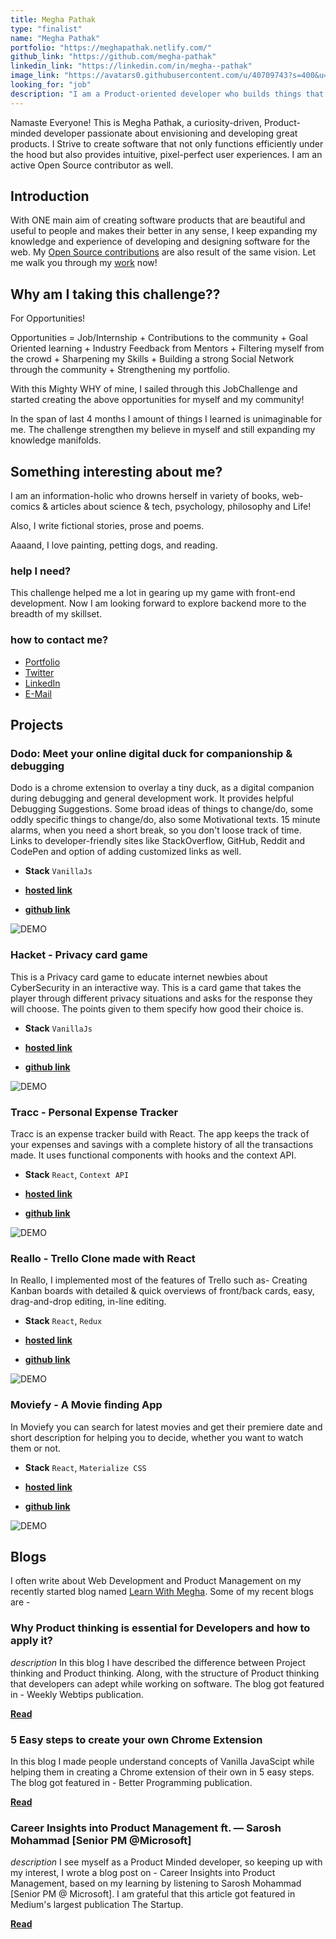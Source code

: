```yaml
---
title: Megha Pathak
type: "finalist"
name: "Megha Pathak"
portfolio: "https://meghapathak.netlify.com/"
github_link: "https://github.com/megha-pathak"
linkedin_link: "https://linkedin.com/in/megha--pathak"
image_link: "https://avatars0.githubusercontent.com/u/40709743?s=400&u=081e9e630c5a4fea6acd17d4d43e3e8b8665e6ee&v=4"
looking_for: "job"
description: "I am a Product-oriented developer who builds things that live on the Web."
---
```


Namaste Everyone! This is Megha Pathak, a curiosity-driven, Product-minded developer passionate about envisioning and developing great products. I Strive to create software that not only functions efficiently under the hood but also provides intuitive, pixel-perfect user experiences. I am an active Open Source contributor as well.

## Introduction

With ONE main aim of creating software products that are beautiful and useful to people and makes their better in any sense, I keep expanding my knowledge and experience of developing and designing software for the web. My [Open Source contributions](https://git.io/JJkXi) are also result of the same vision. Let me walk you through my [work](https://meghapathak.netlify.com/) now!


## Why am I taking this challenge??

For Opportunities!

Opportunities = Job/Internship + Contributions to the community + Goal Oriented learning + Industry Feedback from Mentors + Filtering myself from the crowd + Sharpening my Skills + Building a strong Social Network through the community + Strengthening my portfolio.

With this Mighty WHY of mine, I sailed through this JobChallenge and started creating the above opportunities for myself and my community! 

In the span of last 4 months I amount of things I learned is unimaginable for me. The challenge strengthen my believe in myself and still expanding my knowledge manifolds.  


## Something interesting about me?

I am an information-holic who drowns herself in variety of books, web-comics & articles about science & tech, psychology, philosophy and Life!

Also, I write fictional stories, prose and poems.

Aaaand, I love painting, petting dogs, and reading.

### help I need?

This challenge helped me a lot in gearing up my game with front-end development. Now I am looking forward to explore backend more to the breadth of my skillset.  

### how to contact me?

- [Portfolio](https://meghapathak.netlify.com/)
- [Twitter](https://twitter.com/Megha_Pathak_)
- [LinkedIn](https://linkedin.com/in/megha--pathak/)
- [E-Mail](mailto:meghapathak2013@gmail.com)


## Projects



### Dodo: Meet your online digital duck for companionship & debugging


Dodo is a chrome extension to overlay a tiny duck, as a digital companion during debugging and general development work. It provides helpful Debugging Suggestions. Some broad ideas of things to change/do, some oddly specific things to change/do, also some Motivational texts. 
15 minute alarms, when you need a short break, so you don't loose track of time. Links to developer-friendly sites like StackOverflow, GitHub, Reddit and CodePen and option of adding customized links as well. 


- **Stack** `VanillaJs`

- [**hosted link**](https://dododebugging.netlify.com/)

- [**github link**](https://github.com/Megha-Pathak/Dodo) 

![DEMO](https://git.io/JJkhE)

### Hacket - Privacy card game

This is a Privacy card game to educate internet newbies about CyberSecurity in an interactive way. This is a card game that takes the player through different privacy situations and asks for the response they will choose. The points given to them specify how good their choice is.

- **Stack** `VanillaJs`

- [**hosted link**](https://hacket.netlify.com/)

- [**github link**](https://github.com/Megha-Pathak/Hacket) 

![DEMO](https://git.io/JJkp9)


### Tracc - Personal Expense Tracker

Tracc is an expense tracker build with React. The app keeps the track of your expenses and savings with a complete history of all the transactions made. It uses functional components with hooks and the context API.

- **Stack** `React`, `Context API`

- [**hosted link**](https://tracc.netlify.com/)

- [**github link**](https://github.com/Megha-Pathak/Tracc) 

![DEMO](https://git.io/JJkhr)


### Reallo - Trello Clone made with React 

In Reallo, I implemented most of the features of Trello such as- Creating Kanban boards with detailed & quick overviews of front/back cards, easy, drag-and-drop editing, in-line editing. 

- **Stack** `React`, `Redux`

- [**hosted link**](https://reallo.netlify.com/)

- [**github link**](https://github.com/Megha-Pathak/Reallo) 

![DEMO](https://git.io/JJkhS)


### Moviefy - A Movie finding App

In Moviefy you can search for latest movies and get their premiere date and short description for helping you to decide, whether you want to watch them or not. 

- **Stack** `React`, `Materialize CSS`

- [**hosted link**](https://moviefy-iota.vercel.app/)

- [**github link**](https://github.com/Megha-Pathak/moviefy) 

![DEMO](https://git.io/JJuDF)


## Blogs

I often write about Web Development and Product Management on my recently started blog named [Learn With Megha](https://learnwithmegha.netlify.app/). Some of my recent blogs are - 

### Why Product thinking is essential for Developers and how to apply it? 
_description_ In this blog I have described the difference between Project thinking and Product thinking. Along, with the structure of Product thinking that developers can adept while working on software. The blog got featured in - Weekly Webtips publication. 

[**Read**](https://medium.com/weekly-webtips/why-product-thinking-is-essential-for-developers-and-how-to-apply-it-e474f62b430)


### 5 Easy steps to create your own Chrome Extension
In this blog I made people understand concepts of Vanilla JavaScipt while helping them in creating a Chrome extension of their own in 5 easy steps. The blog got featured in - Better Programming publication. 

[**Read**](https://medium.com/better-programming/5-easy-steps-to-create-your-own-chrome-extension-6e248e42d48d)

### Career Insights into Product Management ft. — Sarosh Mohammad [Senior PM @Microsoft] 
_description_ I see myself as a Product Minded developer, so keeping up with my interest, I wrote a blog post on - Career Insights into Product Management, based on my learning by listening to Sarosh Mohammad [Senior PM @ Microsoft].
I am grateful that this article got featured in Medium's largest publication The Startup.

[**Read**](https://medium.com/swlh/career-insights-into-product-management-ft-sarosh-mohammad-senior-pm-microsoft-77e0bd233fd4)
